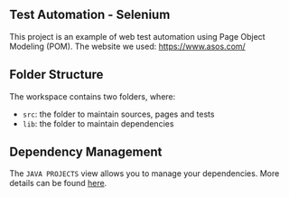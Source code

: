 ## Test Automation - Selenium

This project is an example of web test automation using Page Object Modeling (POM).
The website we used: https://www.asos.com/

## Folder Structure

The workspace contains two folders, where:

- `src`: the folder to maintain sources, pages and tests
- `lib`: the folder to maintain dependencies


## Dependency Management

The `JAVA PROJECTS` view allows you to manage your dependencies. More details can be found [here](https://github.com/microsoft/vscode-java-dependency#manage-dependencies).
